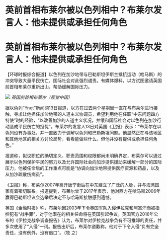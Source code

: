 # 英前首相布莱尔被以色列相中？布莱尔发言人：他未提供或承担任何角色

# 英前首相布莱尔被以色列相中？布莱尔发言人：他未提供或承担任何角色

【环球时报综合报道】以色列在加沙地带与巴勒斯坦伊斯兰抵抗运动（哈马斯）的冲突导致大量平民伤亡，国际社会对此强烈谴责。有媒体爆料，以方试图邀请英国前首相布莱尔重新出山，帮助缓解国际压力。

![](https://inews.gtimg.com/om_bt/Ogaah0mkOjnNIZNzX_e0PJCYegSPPXE8ovb_m9XZj0vLEAA/1000)
_英国前首相布莱尔（视觉中国）_

据以色列“Ynet”新闻网13日报道，以方在过去两个星期里一直在与布莱尔进行接触，寻求让他担任加沙地带的人道主义协调员，希望利用他在任职“中东问题四方特使”时的经验，“以改善加沙的人道主义状况，并缓和国际社会对以色列在加沙行动造成平民伤亡的担忧”。布莱尔的发言人13日对英国《卫报》表示：“布莱尔在以色列设有办事处，并一直致力于调解以色列和巴勒斯坦问题。他显然正在与该地区和其他地区的相关方讨论局势，看看能做些什么。但他并没有提供或承担任何角色。”

报道称，拟议职位的确切定义、职责范围和权限都尚未明确界定，布莱尔可以通过展示以色列保护平民的努力以及允许国际社会向加沙提供援助来缓解一部分的国际压力，他被任命后的工作重点可能是“协调向加沙地带提供医疗资源和药品，以及从加沙疏散伤病员”。

《卫报》称，布莱尔2007年离开唐宁街后在中东建立了广泛的人脉，并与海湾国家有着密切联系。报道提到，布莱尔曾于2017年表示，他对西方在哈马斯2006年赢得巴勒斯坦议会选举后决定不与哈马斯接触感到遗憾。

英国《金融时报》称，布莱尔因2003年下令英国军队入侵伊拉克和阿富汗而被指控犯有“战争罪”，对于他潜在的相关任命将在英国引起争议。英国官方2016年公布的《伊拉克战争调查报告》认为，布莱尔对伊拉克战争负有不可推卸的责任，并多次使用了“入侵”一词。报告出炉后，布莱尔道歉称，他对于下令入侵“负有完全责任，没有例外，没有借口”。（牧
之）

